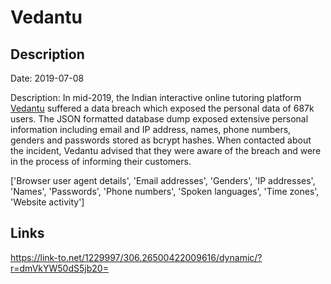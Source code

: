 # Vedantu

## Description

Date: 2019-07-08

Description:
In mid-2019, the Indian interactive online tutoring platform <a href="https://www.vedantu.com/" target="_blank" rel="noopener">Vedantu</a> suffered a data breach which exposed the personal data of 687k users. The JSON formatted database dump exposed extensive personal information including email and IP address, names, phone numbers, genders and passwords stored as bcrypt hashes. When contacted about the incident, Vedantu advised that they were aware of the breach and were in the process of informing their customers.


['Browser user agent details', 'Email addresses', 'Genders', 'IP addresses', 'Names', 'Passwords', 'Phone numbers', 'Spoken languages', 'Time zones', 'Website activity']

## Links

https://link-to.net/1229997/306.26500422009616/dynamic/?r=dmVkYW50dS5jb20=